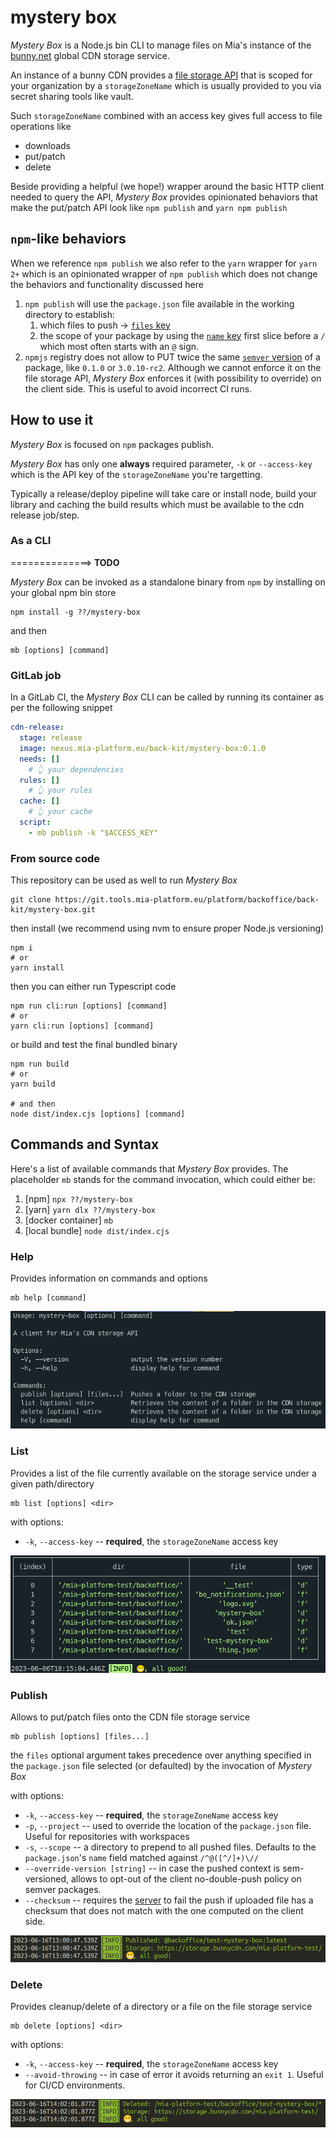 # mystery box

_Mystery Box_ is a Node.js bin CLI to manage files on Mia's instance of the [bunny.net](https://bunny.net) global CDN
storage service.

An instance of a bunny CDN provides a [file storage API](https://docs.bunny.net/reference/storage-api)
that is scoped for your organization by a `storageZoneName` which is usually provided to you via secret
sharing tools like vault.

Such `storageZoneName` combined with an access key gives full access to file operations like

- downloads
- put/patch
- delete

Beside providing a helpful (we hope!) wrapper around the basic HTTP client needed to query the API, _Mystery Box_
provides opinionated behaviors that make the put/patch API look like `npm publish` and `yarn npm publish`

## `npm`-like behaviors

When we reference `npm publish` we also refer to the `yarn` wrapper for `yarn 2+` which is an opinionated wrapper
of `npm publish` which does not change the behaviors and functionality discussed here

1. `npm publish` will use the `package.json` file available in the working directory to establish:
   1. which files to push -> [`files` key](https://docs.npmjs.com/cli/v9/configuring-npm/package-json#files)
   2. the scope of your package by using the [`name` key](https://docs.npmjs.com/cli/v9/configuring-npm/package-json#name) first slice before a `/` which most often starts with an `@` sign.
2. `npmjs` registry does not allow to PUT twice the same [`semver` version](https://semver.org/spec/v2.0.0.html) of a package, like `0.1.0` or `3.0.10-rc2`. Although we cannot enforce it on the file storage API, _Mystery Box_ enforces it (with possibility to override) on the client side. This is useful to avoid incorrect CI runs.

## How to use it

_Mystery Box_ is focused on `npm` packages publish.

_Mystery Box_ has only one **always** required parameter, `-k` or `--access-key` which is the API key of
the `storageZoneName` you're targetting.

Typically a release/deploy pipeline will take care or install node, build your library and caching the build
results which must be available to the cdn release job/step.

### As a CLI

==============> **TODO**

_Mystery Box_ can be invoked as a standalone binary from `npm`
by installing on your global npm bin store

```shell
npm install -g ??/mystery-box
```

and then

```shell
mb [options] [command]
```

### GitLab job

In a GitLab CI, the _Mystery Box_ CLI can be called by running its container as per the following snippet

```yaml
cdn-release:
  stage: release
  image: nexus.mia-platform.eu/back-kit/mystery-box:0.1.0
  needs: []
    # 👆 your dependencies
  rules: []
    # 👆 your rules
  cache: []
    # 👆 your cache
  script:
    - mb publish -k "$ACCESS_KEY"
```

### From source code

This repository can be used as well to run _Mystery Box_

```shell
git clone https://git.tools.mia-platform.eu/platform/backoffice/back-kit/mystery-box.git
```

then install (we recommend using nvm to ensure proper Node.js versioning)

```shell
npm i
# or
yarn install
```

then you can either run Typescript code

```shell
npm run cli:run [options] [command]
# or
yarn cli:run [options] [command]
```

or build and test the final bundled binary

```shell
npm run build
# or
yarn build

# and then
node dist/index.cjs [options] [command]
```

## Commands and Syntax

Here's a list of available commands that _Mystery Box_ provides. The
placeholder `mb` stands for the command invocation, which could either be:

1. [npm] `npx ??/mystery-box`
2. [yarn] `yarn dlx ??/mystery-box`
3. [docker container] `mb`
4. [local bundle] `node dist/index.cjs`

### Help

Provides information on commands and options

```shell
mb help [command]
```

![list](./docs/img/help.png)

### List

Provides a list of the file currently available on the storage service under
a given path/directory

```shell
mb list [options] <dir>
```

with options:

- `-k`, `--access-key` -- **required**, the `storageZoneName` access key

![list](./docs/img/list.png)

### Publish

Allows to put/patch files onto the CDN file storage service

```shell
mb publish [options] [files...]
```

the `files` optional argument takes precedence over anything specified in the `package.json`
file selected (or defaulted) by the invocation of _Mystery Box_

with options:

- `-k`, `--access-key` -- **required**, the `storageZoneName` access key
- `-p`, `--project` -- used to override the location of the `package.json` file. Useful for repositories with workspaces
- `-s`, `--scope` -- a directory to prepend to all pushed files. Defaults to the `package.json`'s `name` field matched against `/^@([^/]+)\//`
- `--override-version [string]` -- in case the pushed context is sem-versioned, allows to opt-out of the client no-double-push policy on semver packages.
- `--checksum` -- requires the [server](https://docs.bunny.net/reference/put_-storagezonename-path-filename) to fail the push if uploaded file has a checksum that does not match with the one computed on the client side.

![list](./docs/img/publish.png)

### Delete

Provides cleanup/delete of a directory or a file on the file storage service

```shell
mb delete [options] <dir>
```

with options:

- `-k`, `--access-key` -- **required**, the `storageZoneName` access key
- `--avoid-throwing` -- in case of error it avoids returning an `exit 1`. Useful for CI/CD environments.

![list](./docs/img/delete.png)
